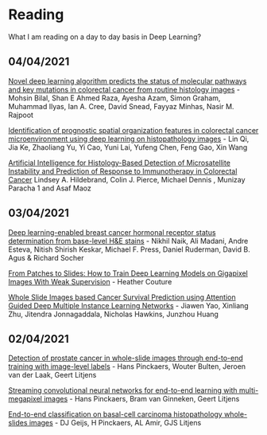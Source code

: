 # Reading
What I am reading on a day to day basis in Deep Learning?

## 04/04/2021
[Novel deep learning algorithm predicts the status of molecular pathways and key mutations in colorectal cancer from routine histology images](https://www.medrxiv.org/content/10.1101/2021.01.19.21250122v1.full) - Mohsin Bilal, Shan E Ahmed Raza, Ayesha Azam, Simon Graham, Muhammad Ilyas, Ian A. Cree, David Snead, Fayyaz Minhas, Nasir M. Rajpoot

[Identification of prognostic spatial organization features in colorectal cancer microenvironment using deep learning on histopathology images](https://www.sciencedirect.com/science/article/pii/S2590124921000043) - Lin Qi, Jia Ke, Zhaoliang Yu, Yi Cao, Yuni Lai, Yufeng Chen, Feng Gao, Xin Wang

[Artificial Intelligence for Histology-Based Detection of Microsatellite Instability and Prediction of Response to Immunotherapy in Colorectal Cancer](https://www.mdpi.com/2072-6694/13/3/391) Lindsey A. Hildebrand, Colin J. Pierce, Michael Dennis , Munizay Paracha 1 and Asaf Maoz

## 03/04/2021
[Deep learning-enabled breast cancer hormonal receptor status determination from base-level H&E stains](https://www.nature.com/articles/s41467-020-19334-3) - Nikhil Naik, Ali Madani, Andre Esteva, Nitish Shirish Keskar, Michael F. Press, Daniel Ruderman, David B. Agus & Richard Socher

[From Patches to Slides: How to Train Deep Learning Models on Gigapixel Images With Weak Supervision](https://towardsdatascience.com/from-patches-to-slides-how-to-train-deep-learning-models-on-gigapixel-images-with-weak-supervision-d2cd2081cfd7) - Heather Couture

[Whole Slide Images based Cancer Survival Prediction using Attention Guided Deep Multiple Instance Learning Networks](https://arxiv.org/abs/2009.11169) - Jiawen Yao, Xinliang Zhu, Jitendra Jonnagaddala, Nicholas Hawkins, Junzhou Huang

## 02/04/2021
[Detection of prostate cancer in whole-slide images through end-to-end training with image-level labels](https://arxiv.org/pdf/2006.03394.pdf) - Hans Pinckaers, Wouter Bulten, Jeroen van der Laak, Geert Litjens

[Streaming convolutional neural networks for end-to-end learning with multi-megapixel images](https://arxiv.org/pdf/1911.04432.pdf) - Hans Pinckaers, Bram van Ginneken, Geert Litjens

[End-to-end classification on basal-cell carcinoma histopathology whole-slides images](https://www.spiedigitallibrary.org/conference-proceedings-of-spie/11603/1160307/End-to-end-classification-on-basal-cell-carcinoma-histopathology-whole/10.1117/12.2581042.short) - DJ Geijs, H Pinckaers, AL Amir, GJS Litjens
